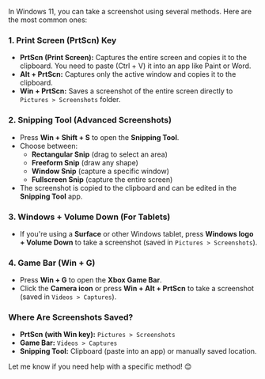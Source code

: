 In Windows 11, you can take a screenshot using several methods. Here are the most common ones:

### **1. Print Screen (PrtScn) Key**
   - **PrtScn (Print Screen):** Captures the entire screen and copies it to the clipboard. You need to paste (Ctrl + V) it into an app like Paint or Word.
   - **Alt + PrtScn:** Captures only the active window and copies it to the clipboard.
   - **Win + PrtScn:** Saves a screenshot of the entire screen directly to `Pictures > Screenshots` folder.

### **2. Snipping Tool (Advanced Screenshots)**
   - Press **Win + Shift + S** to open the **Snipping Tool**.
   - Choose between:
     - **Rectangular Snip** (drag to select an area)
     - **Freeform Snip** (draw any shape)
     - **Window Snip** (capture a specific window)
     - **Fullscreen Snip** (capture the entire screen)
   - The screenshot is copied to the clipboard and can be edited in the **Snipping Tool** app.

### **3. Windows + Volume Down (For Tablets)**
   - If you're using a **Surface** or other Windows tablet, press **Windows logo + Volume Down** to take a screenshot (saved in `Pictures > Screenshots`).

### **4. Game Bar (Win + G)**
   - Press **Win + G** to open the **Xbox Game Bar**.
   - Click the **Camera icon** or press **Win + Alt + PrtScn** to take a screenshot (saved in `Videos > Captures`).

### **Where Are Screenshots Saved?**
- **PrtScn (with Win key):** `Pictures > Screenshots`
- **Game Bar:** `Videos > Captures`
- **Snipping Tool:** Clipboard (paste into an app) or manually saved location.

Let me know if you need help with a specific method! 😊